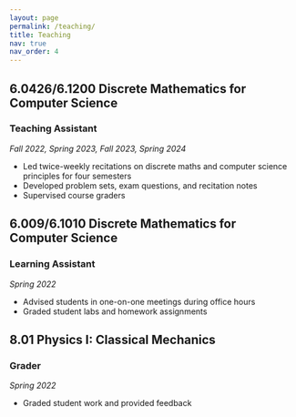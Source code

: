```yaml
---
layout: page
permalink: /teaching/
title: Teaching
nav: true
nav_order: 4
---
```


## 6.0426/6.1200 Discrete Mathematics for Computer Science
### Teaching Assistant
*Fall 2022, Spring 2023, Fall 2023, Spring 2024*
* Led twice-weekly recitations on discrete maths and computer science principles for four semesters
* Developed problem sets, exam questions, and recitation notes
* Supervised course graders

## 6.009/6.1010 Discrete Mathematics for Computer Science
### Learning Assistant
*Spring 2022*
* Advised students in one-on-one meetings during office hours
* Graded student labs and homework assignments

## 8.01 Physics I: Classical Mechanics
### Grader
*Spring 2022*
* Graded student work and provided feedback
